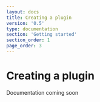 ```yaml
---
layout: docs
title: Creating a plugin
version: '0.5'
type: documentation
section: 'Getting started'
section_order: 1
page_order: 3
---
```


# Creating a plugin
Documentation coming soon